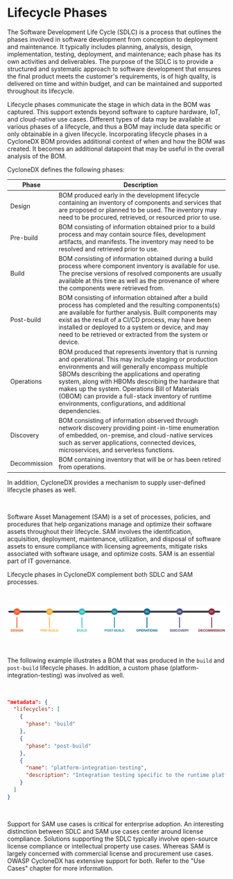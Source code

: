 # Lifecycle Phases
The Software Development Life Cycle (SDLC) is a process that outlines the phases involved in software development from
conception to deployment and maintenance. It typically includes planning, analysis, design, implementation, testing,
deployment, and maintenance; each phase has its own activities and deliverables. The purpose of the SDLC is
to provide a structured and systematic approach to software development that ensures the final product meets the customer's
requirements, is of high quality, is delivered on time and within budget, and can be maintained and supported throughout
its lifecycle.

Lifecycle phases communicate the stage in which data in the BOM was captured. This support extends beyond software to 
capture hardware, IoT, and cloud-native use cases. Different types of data may be available at various phases of a 
lifecycle, and thus a BOM may include data specific or only obtainable in a given lifecycle. Incorporating lifecycle phases
in a CycloneDX BOM provides additional context of when and how the BOM was created. It becomes an additional datapoint 
that may be useful in the overall analysis of the BOM.

CycloneDX defines the following phases:

| **Phase**    | **Description**                                                                                                                                                                                                                                                                                                                                                                                                                          |
|--------------|------------------------------------------------------------------------------------------------------------------------------------------------------------------------------------------------------------------------------------------------------------------------------------------------------------------------------------------------------------------------------------------------------------------------------------------|
| Design       | BOM produced early in the development lifecycle containing an inventory of components and services that are proposed or planned to be used. The inventory may need to be procured, retrieved, or resourced prior to use.                                                                                                                                                                                                                 |
| Pre-build    | BOM consisting of information obtained prior to a build process and may contain source files, development artifacts, and manifests. The inventory may need to be resolved and retrieved prior to use.                                                                                                                                                                                                                                    |
| Build        | BOM consisting of information obtained during a build process where component inventory is available for use. The precise versions of resolved components are usually available at this time as well as the provenance of where the components were retrieved from.                                                                                                                                                                      |
| Post-build   | BOM consisting of information obtained after a build process has completed and the resulting components(s) are available for further analysis. Built components may exist as the result of a CI/CD process, may have been installed or deployed to a system or device, and may need to be retrieved or extracted from the system or device.                                                                                              |
| Operations   | BOM produced that represents inventory that is running and operational. This may include staging or production environments and will generally encompass multiple SBOMs describing the applications and operating system, along with HBOMs describing the hardware that makes up the system. Operations Bill of Materials (OBOM) can provide a full-stack inventory of runtime environments, configurations, and additional dependencies. |
| Discovery    | BOM consisting of information observed through network discovery providing point-in-time enumeration of embedded, on-premise, and cloud-native services such as server applications, connected devices, microservices, and serverless functions.                                                                                                                                                                                         |
| Decommission | BOM containing inventory that will be or has been retired from operations.                                                                                                                                                                                                                                                                                                                                                               |

In addition, CycloneDX provides a mechanism to supply user-defined lifecycle phases as well.

<div style="page-break-after: always; visibility: hidden">
\newpage
</div>

Software Asset Management (SAM) is a set of processes, policies, and procedures that help organizations
manage and optimize their software assets throughout their lifecycle. SAM involves the identification, acquisition,
deployment, maintenance, utilization, and disposal of software assets to ensure compliance with licensing agreements,
mitigate risks associated with software usage, and optimize costs. SAM is an essential part of IT governance.

Lifecycle phases in CycloneDX complement both SDLC and SAM processes.

<div style="page-break-after: always; visibility: hidden">
\emptyparagraph
</div>

![Lifecycles](../../images/Lifecycles.svg)

<div style="page-break-after: always; visibility: hidden">
\emptyparagraph
</div>

The following example illustrates a BOM that was produced in the `build` and `post-build` lifecycle phases.
In addition, a custom phase (platform-integration-testing) was involved as well.

<div style="page-break-after: always; visibility: hidden">
\emptyparagraph
</div>

```json
"metadata": {
  "lifecycles": [
    {
      "phase": "build"
    },
    {
      "phase": "post-build"
    },
    {
      "name": "platform-integration-testing",
      "description": "Integration testing specific to the runtime platform"
    }
  ]
}
```

<div style="page-break-after: always; visibility: hidden">
\emptyparagraph
</div>

Support for SAM use cases is critical for enterprise adoption. An interesting distinction between SDLC and SAM use cases
center around license compliance. Solutions supporting the SDLC typically involve open-source license compliance or 
intellectual property use cases. Whereas SAM is largely concerned with commercial license and procurement use cases. 
OWASP CycloneDX has extensive support for both. Refer to the "Use Cases" chapter for more information.

<div style="page-break-after: always; visibility: hidden">
\newpage
</div>